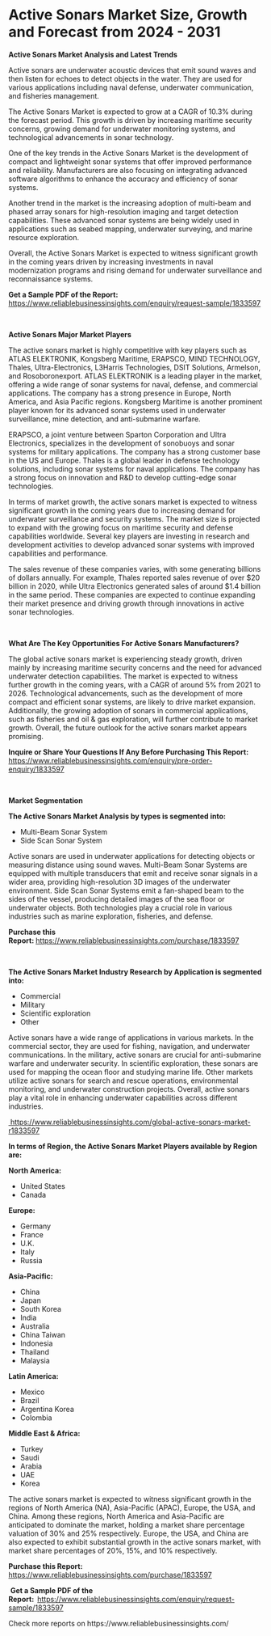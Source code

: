 <p><h1>Active Sonars Market Size, Growth and Forecast from 2024 - 2031</h1></p><p><strong>Active Sonars Market Analysis and Latest Trends</strong></p>
<p><p>Active sonars are underwater acoustic devices that emit sound waves and then listen for echoes to detect objects in the water. They are used for various applications including naval defense, underwater communication, and fisheries management. </p><p>The Active Sonars Market is expected to grow at a CAGR of 10.3% during the forecast period. This growth is driven by increasing maritime security concerns, growing demand for underwater monitoring systems, and technological advancements in sonar technology. </p><p>One of the key trends in the Active Sonars Market is the development of compact and lightweight sonar systems that offer improved performance and reliability. Manufacturers are also focusing on integrating advanced software algorithms to enhance the accuracy and efficiency of sonar systems. </p><p>Another trend in the market is the increasing adoption of multi-beam and phased array sonars for high-resolution imaging and target detection capabilities. These advanced sonar systems are being widely used in applications such as seabed mapping, underwater surveying, and marine resource exploration. </p><p>Overall, the Active Sonars Market is expected to witness significant growth in the coming years driven by increasing investments in naval modernization programs and rising demand for underwater surveillance and reconnaissance systems.</p></p>
<p><strong>Get a Sample PDF of the Report:&nbsp;</strong> <a href="https://www.reliablebusinessinsights.com/enquiry/request-sample/1833597">https://www.reliablebusinessinsights.com/enquiry/request-sample/1833597</a></p>
<p>&nbsp;</p>
<p><strong>Active Sonars Major Market Players</strong></p>
<p><p>The active sonars market is highly competitive with key players such as ATLAS ELEKTRONIK, Kongsberg Maritime, ERAPSCO, MIND TECHNOLOGY, Thales, Ultra-Electronics, L3Harris Technologies, DSIT Solutions, Armelson, and Rosoboronexport. ATLAS ELEKTRONIK is a leading player in the market, offering a wide range of sonar systems for naval, defense, and commercial applications. The company has a strong presence in Europe, North America, and Asia Pacific regions. Kongsberg Maritime is another prominent player known for its advanced sonar systems used in underwater surveillance, mine detection, and anti-submarine warfare.</p><p>ERAPSCO, a joint venture between Sparton Corporation and Ultra Electronics, specializes in the development of sonobuoys and sonar systems for military applications. The company has a strong customer base in the US and Europe. Thales is a global leader in defense technology solutions, including sonar systems for naval applications. The company has a strong focus on innovation and R&D to develop cutting-edge sonar technologies.</p><p>In terms of market growth, the active sonars market is expected to witness significant growth in the coming years due to increasing demand for underwater surveillance and security systems. The market size is projected to expand with the growing focus on maritime security and defense capabilities worldwide. Several key players are investing in research and development activities to develop advanced sonar systems with improved capabilities and performance.</p><p>The sales revenue of these companies varies, with some generating billions of dollars annually. For example, Thales reported sales revenue of over $20 billion in 2020, while Ultra Electronics generated sales of around $1.4 billion in the same period. These companies are expected to continue expanding their market presence and driving growth through innovations in active sonar technologies.</p></p>
<p>&nbsp;</p>
<p><strong>What Are The Key Opportunities For Active Sonars Manufacturers?</strong></p>
<p><p>The global active sonars market is experiencing steady growth, driven mainly by increasing maritime security concerns and the need for advanced underwater detection capabilities. The market is expected to witness further growth in the coming years, with a CAGR of around 5% from 2021 to 2026. Technological advancements, such as the development of more compact and efficient sonar systems, are likely to drive market expansion. Additionally, the growing adoption of sonars in commercial applications, such as fisheries and oil & gas exploration, will further contribute to market growth. Overall, the future outlook for the active sonars market appears promising.</p></p>
<p><strong>Inquire or Share Your Questions If Any Before Purchasing This Report:</strong> <a href="https://www.reliablebusinessinsights.com/enquiry/pre-order-enquiry/1833597">https://www.reliablebusinessinsights.com/enquiry/pre-order-enquiry/1833597</a></p>
<p>&nbsp;</p>
<p><strong>Market Segmentation</strong></p>
<p><strong>The Active Sonars Market Analysis by types is segmented into:</strong></p>
<p><ul><li>Multi-Beam Sonar System</li><li>Side Scan Sonar System</li></ul></p>
<p><p>Active sonars are used in underwater applications for detecting objects or measuring distance using sound waves. Multi-Beam Sonar Systems are equipped with multiple transducers that emit and receive sonar signals in a wider area, providing high-resolution 3D images of the underwater environment. Side Scan Sonar Systems emit a fan-shaped beam to the sides of the vessel, producing detailed images of the sea floor or underwater objects. Both technologies play a crucial role in various industries such as marine exploration, fisheries, and defense.</p></p>
<p><strong>Purchase this Report:&nbsp;</strong><a href="https://www.reliablebusinessinsights.com/purchase/1833597">https://www.reliablebusinessinsights.com/purchase/1833597</a></p>
<p>&nbsp;</p>
<p><strong>The Active Sonars Market Industry Research by Application is segmented into:</strong></p>
<p><ul><li>Commercial</li><li>Military</li><li>Scientific exploration</li><li>Other</li></ul></p>
<p><p>Active sonars have a wide range of applications in various markets. In the commercial sector, they are used for fishing, navigation, and underwater communications. In the military, active sonars are crucial for anti-submarine warfare and underwater security. In scientific exploration, these sonars are used for mapping the ocean floor and studying marine life. Other markets utilize active sonars for search and rescue operations, environmental monitoring, and underwater construction projects. Overall, active sonars play a vital role in enhancing underwater capabilities across different industries.</p></p>
<p><a href="https://www.reliablebusinessinsights.com/global-active-sonars-market-r1833597">&nbsp;https://www.reliablebusinessinsights.com/global-active-sonars-market-r1833597</a></p>
<p><strong>In terms of Region, the Active Sonars Market Players available by Region are:</strong></p>
<p>
    <p> <strong> North America: </strong>
        <ul>
            <li>United States</li>
            <li>Canada</li>
        </ul>
        </p> 
    <p> <strong> Europe: </strong>
        <ul>
            <li>Germany</li>
            <li>France</li>
            <li>U.K.</li>
            <li>Italy</li>
            <li>Russia</li>
        </ul>
        </p> 
    <p> <strong> Asia-Pacific: </strong>
        <ul>
            <li>China</li>
            <li>Japan</li>
            <li>South Korea</li>
            <li>India</li>
            <li>Australia</li>
            <li>China Taiwan</li>
            <li>Indonesia</li>
            <li>Thailand</li>
            <li>Malaysia</li>
        </ul>
        </p> 
    <p> <strong> Latin America: </strong>
        <ul>
            <li>Mexico</li>
            <li>Brazil</li>
            <li>Argentina Korea</li>
            <li>Colombia</li>
        </ul>
        </p> 
    <p> <strong> Middle East & Africa: </strong>
        <ul>
            <li>Turkey</li>
            <li>Saudi</li>
            <li>Arabia</li>
            <li>UAE</li>
            <li>Korea</li>
        </ul>
    </p>
    </p>
<p><p>The active sonars market is expected to witness significant growth in the regions of North America (NA), Asia-Pacific (APAC), Europe, the USA, and China. Among these regions, North America and Asia-Pacific are anticipated to dominate the market, holding a market share percentage valuation of 30% and 25% respectively. Europe, the USA, and China are also expected to exhibit substantial growth in the active sonars market, with market share percentages of 20%, 15%, and 10% respectively.</p></p>
<p><strong>Purchase this Report: </strong><a href="https://www.reliablebusinessinsights.com/purchase/1833597">https://www.reliablebusinessinsights.com/purchase/1833597</a></p>
<p>&nbsp;<strong>Get a Sample PDF of the Report:&nbsp;&nbsp;</strong><a href="https://www.reliablebusinessinsights.com/enquiry/request-sample/1833597">https://www.reliablebusinessinsights.com/enquiry/request-sample/1833597</a></p>
<p><strong></strong></p>
<p>Check more reports on https://www.reliablebusinessinsights.com/</p>